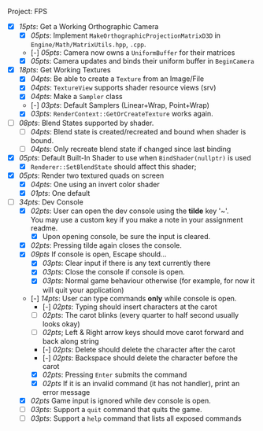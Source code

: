 Project: FPS
- [x] *15pts*: Get a Working Orthographic Camera
    - [x] *05pts*: Implement `MakeOrthographicProjectionMatrixD3D` in `Engine/Math/MatrixUtils.hpp`, `.cpp`.  
    - [-] *05pts*: Camera now owns a `UniformBuffer` for their matrices
    - [x] *05pts*: Camera updates and binds their uniform buffer in `BeginCamera`
- [x] *18pts*: Get Working Textures
    - [x] *04pts*: Be able to create a `Texture` from an Image/File
    - [x] *04pts*: `TextureView` supports shader resource views (srv)
    - [x] *04pts*: Make a `Sampler` class
    - [-] *03pts*: Default Samplers (Linear+Wrap, Point+Wrap)
    - [x] *03pts*: `RenderContext::GetOrCreateTexture` works again.
- [ ] *08pts*: Blend States supported by shader.
    - [ ] *04pts*: Blend state is created/recreated and bound when shader is bound.
    - [ ] *04pts*: Only recreate blend state if changed since last binding
- [x] *05pts*: Default Built-In Shader to use when `BindShader(nullptr)` is used
    - [x] `Renderer::SetBlendState` should affect this shader; 
- [x] *05pts*: Render two textured quads on screen
    - [x] *04pts*: One using an invert color shader
    - [x] *01pts*: One default
- [ ] *34pts*: Dev Console
    - [x] *02pts*: User can open the dev console using the **tilde** key '\~'.  
                   You may use a custom key if you make a note in your assignment readme.
        - [x] Upon opening console, be sure the input is cleared.
    - [x] *02pts*: Pressing tilde again closes the console.
    - [x] *09pts* If console is open, Escape should...
        - [x] *03pts*: Clear input if there is any text currently there
        - [x] *03pts*: Close the console if console is open.
        - [x] *03pts*: Normal game behaviour otherwise (for example, for now it will quit your application)
    - [-] *14pts*: User can type commands **only** while console is open.
        - [-] *02pts*: Typing should insert characters at the carot
        - [ ] *02pts*: The carot blinks (every quarter to half second usually looks okay)
        - [ ] *02pts*; Left & Right arrow keys should move carot forward and back along string 
        - [-] *02pts*: Delete should delete the character after the carot
        - [-] *02pts*: Backspace should delete the character before the carot
        - [x] *02pts*: Pressing `Enter` submits the command
        - [x] *02pts* If it is an invalid command (it has not handler), print an error message
    - [x] *02pts* Game input is ignored while dev console is open.
    - [ ] *03pts*: Support a `quit` command that quits the game.
    - [ ] *03pts*: Support a `help` command that lists all exposed commands